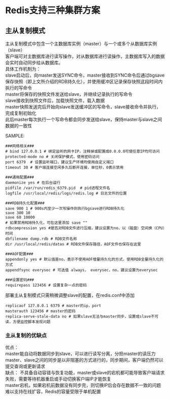 # Redis支持三种集群方案

## 主从复制模式
主从复制模式中包含一个主数据库实例（master）与一个或多个从数据库实例（slave）  
客户端可对主数据库进行读写操作，对从数据库进行读操作，主数据库写入的数据会实时自动同步给从数据库。    
具体工作机制为：  
    slave启动后，向master发送SYNC命令，master接收到SYNC命令后通过bgsave保存快照（即上文所介绍的RDB持久化），并使用缓冲区记录保存快照这段时间内执行的写命令   
    master将保存的快照文件发送给slave，并继续记录执行的写命令  
    slave接收到快照文件后，加载快照文件，载入数据  
    master快照发送完后开始向slave发送缓冲区的写命令，slave接收命令并执行，完成复制初始化  
    此后master每次执行一个写命令都会同步发送给slave，保持master与slave之间数据的一致性  

SAMPLE:  
```
###网络相关###
# bind 127.0.0.1 # 绑定监听的网卡IP，注释掉或配置成0.0.0.0可使任意IP均可访问
protected-mode no # 关闭保护模式，使用密码访问
port 6379  # 设置监听端口，建议生产环境均使用自定义端口
timeout 30 # 客户端连接空闲多久后断开连接，单位秒，0表示禁用

###通用配置###
daemonize yes # 在后台运行
pidfile /var/run/redis_6379.pid  # pid进程文件名
logfile /usr/local/redis/logs/redis.log # 日志文件的位置

###RDB持久化配置###
save 900 1 # 900s内至少一次写操作则执行bgsave进行RDB持久化
save 300 10
save 60 10000 
# 如果禁用RDB持久化，可在这里添加 save ""
rdbcompression yes #是否对RDB文件进行压缩，建议设置为no，以（磁盘）空间换（CPU）时间
dbfilename dump.rdb # RDB文件名称
dir /usr/local/redis/datas # RDB文件保存路径，AOF文件也保存在这里

###AOF配置###
appendonly yes # 默认值是no，表示不使用AOF增量持久化的方式，使用RDB全量持久化的方式
appendfsync everysec # 可选值 always， everysec，no，建议设置为everysec

###设置密码###
requirepass 123456 # 设置复杂一点的密码
```
部署主从复制模式只需稍微调整slave的配置，在redis.conf中添加  
```
replicaof 127.0.0.1 6379 # master的ip，port
masterauth 123456 # master的密码
replica-serve-stale-data no # 如果slave无法与master同步，设置成slave不可读，方便监控脚本发现问题
```
### 主从复制的优缺点
优点：  
    master能自动将数据同步到slave，可以进行读写分离，分担master的读压力  
    master、slave之间的同步是以非阻塞的方式进行的，同步期间，客户端仍然可以提交查询或更新请求  
缺点：
    不具备自动容错与恢复功能，master或slave的宕机都可能导致客户端请求失败，需要等待机器重启或手动切换客户端IP才能恢复  
    master宕机，如果宕机前数据没有同步完，则切换IP后会存在数据不一致的问题  
    难以支持在线扩容，Redis的容量受限于单机配置  

